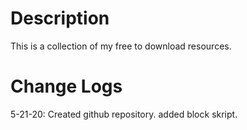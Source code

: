 # Description
This is a collection of my free to download resources.
# Change Logs
5-21-20:
Created github repository.
added block skript.
